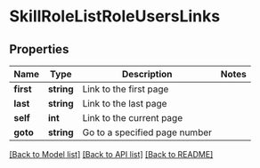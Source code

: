 # SkillRoleListRoleUsersLinks

## Properties
Name | Type | Description | Notes
------------ | ------------- | ------------- | -------------
**first** | **string** | Link to the first page | 
**last** | **string** | Link to the last page | 
**self** | **int** | Link to the current page | 
**goto** | **string** | Go to a specified page number | 

[[Back to Model list]](../README.md#documentation-for-models) [[Back to API list]](../README.md#documentation-for-api-endpoints) [[Back to README]](../README.md)


